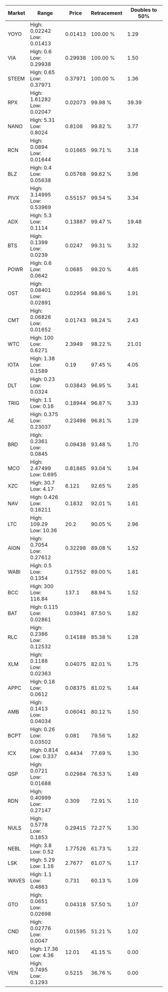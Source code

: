 | Market | Range | Price| Retracement | Doubles to 50% |
| --- | --- | --- | --- | --- |
| YOYO | High: 0.02242<br />Low: 0.01413 | 0.01413 | 100.00 % | 1.29 |
| VIA | High: 0.6<br />Low: 0.29938 | 0.29938 | 100.00 % | 1.50 |
| STEEM | High: 0.65<br />Low: 0.37971 | 0.37971 | 100.00 % | 1.36 |
| RPX | High: 1.61282<br />Low: 0.02047 | 0.02073 | 99.98 % | 39.39 |
| NANO | High: 5.31<br />Low: 0.8024 | 0.8106 | 99.82 % | 3.77 |
| RCN | High: 0.0894<br />Low: 0.01644 | 0.01665 | 99.71 % | 3.18 |
| BLZ | High: 0.4<br />Low: 0.05638 | 0.05768 | 99.62 % | 3.96 |
| PIVX | High: 3.14995<br />Low: 0.53969 | 0.55157 | 99.54 % | 3.34 |
| ADX | High: 5.3<br />Low: 0.1114 | 0.13887 | 99.47 % | 19.48 |
| BTS | High: 0.1399<br />Low: 0.0239 | 0.0247 | 99.31 % | 3.32 |
| POWR | High: 0.6<br />Low: 0.0642 | 0.0685 | 99.20 % | 4.85 |
| OST | High: 0.08401<br />Low: 0.02891 | 0.02954 | 98.86 % | 1.91 |
| CMT | High: 0.06826<br />Low: 0.01652 | 0.01743 | 98.24 % | 2.43 |
| WTC | High: 100<br />Low: 0.6271 | 2.3949 | 98.22 % | 21.01 |
| IOTA | High: 1.38<br />Low: 0.1589 | 0.19 | 97.45 % | 4.05 |
| DLT | High: 0.23<br />Low: 0.0324 | 0.03843 | 96.95 % | 3.41 |
| TRIG | High: 1.1<br />Low: 0.16 | 0.18944 | 96.87 % | 3.33 |
| AE | High: 0.375<br />Low: 0.23037 | 0.23498 | 96.81 % | 1.29 |
| BRD | High: 0.2361<br />Low: 0.0845 | 0.09438 | 93.48 % | 1.70 |
| MCO | High: 2.47499<br />Low: 0.695 | 0.81885 | 93.04 % | 1.94 |
| XZC | High: 30.7<br />Low: 4.17 | 6.121 | 92.65 % | 2.85 |
| NAV | High: 0.426<br />Low: 0.16211 | 0.1832 | 92.01 % | 1.61 |
| LTC | High: 109.29<br />Low: 10.36 | 20.2 | 90.05 % | 2.96 |
| AION | High: 0.7054<br />Low: 0.27612 | 0.32298 | 89.08 % | 1.52 |
| WABI | High: 0.5<br />Low: 0.1354 | 0.17552 | 89.00 % | 1.81 |
| BCC | High: 300<br />Low: 116.84 | 137.1 | 88.94 % | 1.52 |
| BAT | High: 0.115<br />Low: 0.02861 | 0.03941 | 87.50 % | 1.82 |
| RLC | High: 0.2386<br />Low: 0.12532 | 0.14188 | 85.38 % | 1.28 |
| XLM | High: 0.1188<br />Low: 0.02363 | 0.04075 | 82.01 % | 1.75 |
| APPC | High: 0.18<br />Low: 0.0612 | 0.08375 | 81.02 % | 1.44 |
| AMB | High: 0.1413<br />Low: 0.04034 | 0.06041 | 80.12 % | 1.50 |
| BCPT | High: 0.26<br />Low: 0.03502 | 0.081 | 79.56 % | 1.82 |
| ICX | High: 0.814<br />Low: 0.337 | 0.4434 | 77.69 % | 1.30 |
| QSP | High: 0.0721<br />Low: 0.01688 | 0.02984 | 76.53 % | 1.49 |
| RDN | High: 0.40999<br />Low: 0.27147 | 0.309 | 72.91 % | 1.10 |
| NULS | High: 0.5778<br />Low: 0.1853 | 0.29415 | 72.27 % | 1.30 |
| NEBL | High: 3.8<br />Low: 0.52 | 1.77526 | 61.73 % | 1.22 |
| LSK | High: 5.29<br />Low: 1.16 | 2.7677 | 61.07 % | 1.17 |
| WAVES | High: 1.1<br />Low: 0.4863 | 0.731 | 60.13 % | 1.09 |
| GTO | High: 0.0651<br />Low: 0.02698 | 0.04318 | 57.50 % | 1.07 |
| CND | High: 0.02776<br />Low: 0.0047 | 0.01595 | 51.21 % | 1.02 |
| NEO | High: 17.36<br />Low: 4.36 | 12.01 | 41.15 % | 0.00 |
| VEN | High: 0.7495<br />Low: 0.1293 | 0.5215 | 36.76 % | 0.00 |
